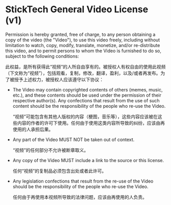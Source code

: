 # StickTech General Video License (v1)

Permission is hereby granted, free of charge, to any person obtaining a copy of the video (the "Video"), to use this video freely, including without limitation to watch, copy, modify, translate, monetize, and/or re-distribute this video, and to permit persons to whom the Video is furnished to do so, subject to the following conditions:

此权益，是所有获得此“视频”的人所自由享有的。被授权人有权自由的使用此视频（下文称为“视频”），包括观看，复制，修改，翻译，盈利，以及/或者再发布。为了被授予上述权力，被授权人应该遵守以下协议：

- The Video may contain copyrighted contents of others (memes, music, etc.), and these contents should be used under the permission of their respective author(s). Any confections that result from the use of such content should be the responsibility of the people who re-use the Video. 
	
  “视频”可能包含有其他人版权的内容（梗图，音乐等），这些内容应该被在这些内容的作者的许可下使用。任何由于使用这类内容所导致的纠纷，应该由再使用的人承担后果。
- Any part of the Video MUST NOT be taken out of context. 
	
  “视频”的任何部分不允许被断章取义。
  
- Any copy of the Video MUST include a link to the source or this license. 
	
  任何“视频”的复制品必须包含出处或者此许可。
  
- Any legislation confections that result from the re-use of the Video should be the responsibility of the people who re-use the Video.

  任何由于再使用本视频所导致的法律问题，应该由再使用的人负责。

